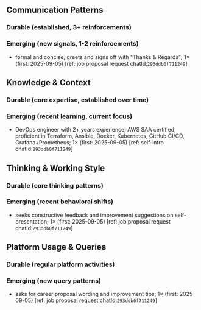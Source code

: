 ## Communication Patterns
### Durable (established, 3+ reinforcements)

### Emerging (new signals, 1-2 reinforcements)
- formal and concise; greets and signs off with "Thanks & Regards"; 1× (first: 2025-09-05) [ref: job proposal request chatId:`293ddb0f711249`]

## Knowledge & Context
### Durable (core expertise, established over time)

### Emerging (recent learning, current focus)
- DevOps engineer with 2+ years experience; AWS SAA certified; proficient in Terraform, Ansible, Docker, Kubernetes, GitHub CI/CD, Grafana+Prometheus; 1× (first: 2025-09-05) [ref: self-intro chatId:`293ddb0f711249`]

## Thinking & Working Style
### Durable (core thinking patterns)

### Emerging (recent behavioral shifts)
- seeks constructive feedback and improvement suggestions on self-presentation; 1× (first: 2025-09-05) [ref: job proposal request chatId:`293ddb0f711249`]

## Platform Usage & Queries
### Durable (regular platform activities)

### Emerging (new query patterns)
- asks for career proposal wording and improvement tips; 1× (first: 2025-09-05) [ref: job proposal request chatId:`293ddb0f711249`]